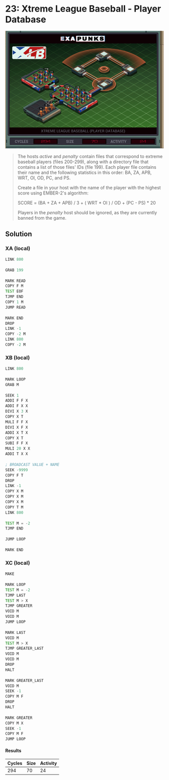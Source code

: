# 23: Xtreme League Baseball - Player Database

<div align="center"><img src="EXAPUNKS - Xtreme League Baseball (294, 70, 24, 2022-12-05-19-35-36).gif" /></div>

> The hosts *active* and *penalty* contain files that correspond to extreme baseball players (files 200-299), along with a directory file that contains a list of those files' IDs (file 199). Each player file contains their name and the following statistics in this order: BA, ZA, APB, WRT, OI, OD, PC, and PS.
> 
> Create a file in your host with the name of the player with the highest score using EMBER-2's algorithm:
> 
> SCORE = (BA + ZA + APB) / 3 + ( WRT \* OI ) / OD + (PC - PS) \* 20
> 
> Players in the *penalty* host should be ignored, as they are currently banned from the game.

## Solution

### XA (local)
```asm
LINK 800

GRAB 199

MARK READ
COPY F M
TEST EOF
TJMP END
COPY 1 M
JUMP READ

MARK END
DROP
LINK -1
COPY -2 M
LINK 800
COPY -2 M
```

### XB (local)
```asm
LINK 800

MARK LOOP
GRAB M

SEEK 1
ADDI F F X
ADDI F X X
DIVI X 3 X
COPY X T
MULI F F X
DIVI X F X
ADDI X T X
COPY X T
SUBI F F X
MULI 20 X X
ADDI T X X

; BROADCAST VALUE + NAME
SEEK -9999
COPY F T
DROP
LINK -1
COPY X M
COPY X M
COPY X M
COPY T M
LINK 800

TEST M = -2
TJMP END

JUMP LOOP

MARK END
```

### XC (local)
```asm
MAKE

MARK LOOP
TEST M = -2
TJMP LAST
TEST M > X
TJMP GREATER
VOID M
VOID M
JUMP LOOP

MARK LAST
VOID M
TEST M > X
TJMP GREATER_LAST
VOID M
VOID M
DROP
HALT

MARK GREATER_LAST
VOID M
SEEK -1
COPY M F
DROP
HALT

MARK GREATER
COPY M X
SEEK -1
COPY M F
JUMP LOOP
```

#### Results
| Cycles | Size | Activity |
|--------|------|----------|
| 294    | 70   | 24       |
